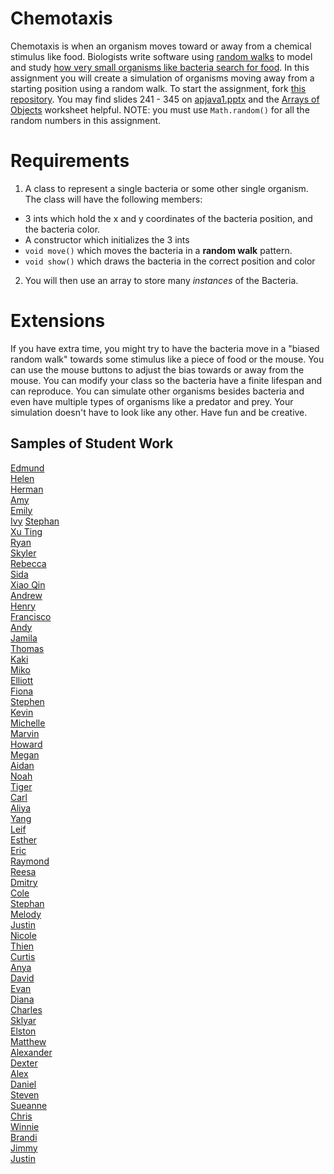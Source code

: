 Chemotaxis
==========
Chemotaxis is when an organism moves toward or away from a chemical stimulus like food. Biologists write software using [random walks](http://www.mit.edu/~kardar/teaching/projects/chemotaxis(AndreaSchmidt)/random.htm) to model and study [how very small organisms like bacteria search for food](http://www.mit.edu/~kardar/teaching/projects/chemotaxis(AndreaSchmidt)/). In this assignment you will create a simulation of organisms moving away from a starting position using a random walk. To start the assignment, fork [this repository](https://github.com/APCSLowell/Chemotaxis). You may find slides 241 - 345 on <a href="https://drive.google.com/open?id=0Bz2ZkT6qWPYTVkF4Q19aZ3dfdk0">apjava1.pptx</a> and the <a href="https://drive.google.com/file/d/0Bz2ZkT6qWPYTZ1FCOTZrWS1pb3M/view?usp=sharing">Arrays of Objects</a> worksheet helpful. NOTE: you must use `Math.random()` for all the random numbers in this assignment. 

Requirements
============
1. A class to represent a single bacteria or some other single organism. The class will have the following members:
  - 3 ints which hold the x and y coordinates of the bacteria position, and the bacteria color.
  - A constructor which initializes the 3 ints
  - `void move()` which moves the bacteria in a **random walk** pattern.
  - `void show()` which draws the bacteria in the correct position and color 
2. You will then use an array to store many *instances* of the Bacteria. 
   
Extensions
==========

If you have extra time, you might try to have the bacteria move in a "biased random walk" towards some stimulus like a piece of food or the mouse. You can use the mouse buttons to adjust the bias towards or away from the mouse. You can modify your class so the bacteria have a finite lifespan and can reproduce. You can simulate other organisms besides bacteria and even have multiple types of organisms like a predator and prey. Your simulation doesn't have to look like any other. Have fun and be creative.

Samples of Student Work
-----------------------
[Edmund](http://firework999363.github.io/Chemotaxis/)  
[Helen](http://hezhang2.github.io/Chemotaxis/)  
[Herman](http://hezeng1.github.io/Chemotaxis/)  
[Amy](http://amhe3.github.io/Chemotaxis/)  
[Emily](http://mkwan13.github.io/Chemotaxis/)  
[Ivy](http://ivyla.github.io/Chemotaxis/) 
[Stephan](http://stephan-xie-01.github.io/Chemotaxis/)  
[Xu Ting](http://xiutingyu.github.io/Chemotaxis/)  
[Ryan](http://ryanjacko.github.io/Chemotaxis/)  
[Skyler](http://skymefly.github.io/Chemotaxis/)  
[Rebecca](http://rebeckur.github.io/Chemotaxis/)  
[Sida](http://sidaqin.github.io/Chemotaxis/)  
[Xiao Qin](http://qingyuu.github.io/Chemotaxis/)  
[Andrew](http://andrewtheo.github.io/Chemotaxis/)  
[Henry](http://usaruner.github.io/Chemotaxis/)  
[Francisco](http://frbui.github.io/Chemotaxis/)  
[Andy](http://chnkzo.github.io/Chemotaxis/)  
[Jamila](http://jamillas.github.io/Chemotaxis/)  
[Thomas](http://whatarethose.github.io/Chemotaxis/)  
[Kaki](http://kaki123.github.io/Chemotaxis/)  
[Miko](http://mikolajkrajewski.github.io/Chemotaxis/)  
[Elliott](http://elliottdebruin.github.io/Chemotaxis/)  
[Fiona](http://wongfiona.github.io/Chemotaxis/)  
[Stephen](http://stephendoes.github.io/Chemotaxis/)  
[Kevin](http://oohklim.github.io/Chemotaxis/)  
[Michelle](http://xmichellex.github.io/Chemotaxis/)  
[Marvin](http://mluong888.github.io/Chemotaxis/)  
[Howard](http://apcshoward.github.io/Chemotaxis/)  
[Megan](http://meegee98.github.io/Chemotaxis/)  
[Aidan](http://hakyojin.github.io/Chemotaxis/)  
[Noah](http://noahzpepper.github.io/Chemotaxis/)  
[Tiger](http://tigerrlao.github.io/Chemotaxis/)  
[Carl](http://cahouweling.github.io/Chemotaxis/)  
[Aliya](http://aliyachambless.github.io/Chemotaxis/)  
[Yang](http://giangd.github.io/Chemotaxis/)  
[Leif](http://leifmorgan.github.io/Chemotaxis/)  
[Esther](http://elam2016.github.io/Chemotaxis/)  
[Eric](http://eryup.github.io/Chemotaxis/)  
[Raymond](http://raymondshew.github.io/Chemotaxis/)  
[Reesa](http://aljini.github.io/Chemotaxis/)  
[Dmitry](http://dkuliaev.github.io/Chemotaxis/)  
[Cole](https://colescottapcs.github.io/Chemotaxis/)  
[Stephan](http://stephan-xie-01.github.io/Chemotaxis/)  
[Melody](http://itsmelodious.github.io/Chemotaxis/)  
[Justin](http://theotherjustin.github.io/Chemotaxis/)  
[Nicole](http://nicolethai.github.io/Chemotaxis/)  
[Thien](http://thtran1.github.io/Chemotaxis/)  
[Curtis](http://oyaaya.github.io/Chemotaxis/)  
[Anya](http://anyacakes.github.io/Chemotaxis/)  
[David](http://unuse45.github.io/Chemotaxis/)  
[Evan](http://evhuang.github.io/Chemotaxis/)  
[Diana](http://dianaguan.github.io/Chemotaxis/)  
[Charles](http://chadvincula.github.io/Chemotaxis/)  
[Sklyar](http://sky121.github.io/Chemotaxis/)  
[Elston](http://458elma.github.io/Chemotaxis/)  
[Matthew](http://yeahmatts.github.io/Chemotaxis/)  
[Alexander](http://alzhu1.github.io/Chemotaxis/)  
[Dexter](http://chickenofdooom.github.io/Chemotaxis/)  
[Alex](http://alexlo1.github.io/Chemotaxis/)  
[Daniel](http://donutdaniel.github.io/Chemotaxis/)  
[Steven](http://crzysteven.github.io/Chemotaxis/)  
[Sueanne](http://sushisueanne.github.io/Chemotaxis/)  
[Chris](http://cjlim2007apcs.github.io/Chemotaxis/)  
[Winnie](http://winnie3269.github.io/Chemotaxis/)  
[Brandi](http://brw1221.github.io/Chemotaxis/)  
[Jimmy](http://furiouspenguins.github.io/Chemotaxis/)  
[Justin](http://justinleong360.github.io/Chemotaxis/)  
 

